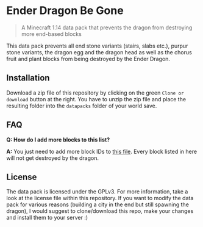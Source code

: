 # Ender Dragon Be Gone

> A Minecraft 1.14 data pack that prevents the dragon from destroying more end-based blocks

This data pack prevents all end stone variants (stairs, slabs etc.), purpur stone variants, the dragon egg and the dragon head as well as the chorus fruit and plant blocks from being destroyed by the Ender Dragon.

## Installation

Download a zip file of this repository by clicking on the green `Clone or download` button at the right. You have to unzip the zip file and place the resulting folder into the `datapacks` folder of your world save.

## FAQ

__Q: How do I add more blocks to this list?__

__A:__ You just need to add more block IDs to [this file](data/minecraft/tags/blocks/dragon_immune.json). Every block listed in here will not get destroyed by the dragon.

## License

The data pack is licensed under the GPLv3. For more information, take a look at the license file within this repository. If you want to modify the data pack for various reasons (building a city in the end but still spawning the dragon), I would suggest to clone/download this repo, make your changes and install them to your server :)
